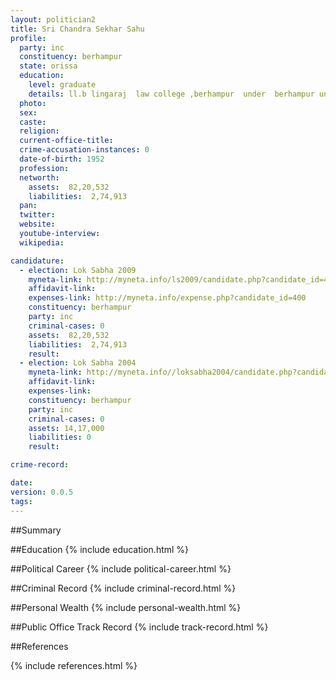 ```yaml
---
layout: politician2
title: Sri Chandra Sekhar Sahu
profile: 
  party: inc
  constituency: berhampur
  state: orissa
  education: 
    level: graduate
    details: ll.b lingaraj  law college ,berhampur  under  berhampur university ,berhampur 1975
  photo: 
  sex: 
  caste: 
  religion: 
  current-office-title: 
  crime-accusation-instances: 0
  date-of-birth: 1952
  profession: 
  networth: 
    assets:  82,20,532
    liabilities:  2,74,913
  pan: 
  twitter: 
  website: 
  youtube-interview: 
  wikipedia: 

candidature: 
  - election: Lok Sabha 2009
    myneta-link: http://myneta.info/ls2009/candidate.php?candidate_id=400
    affidavit-link: 
    expenses-link: http://myneta.info/expense.php?candidate_id=400
    constituency: berhampur 
    party: inc
    criminal-cases: 0
    assets:  82,20,532
    liabilities:  2,74,913
    result:  
  - election: Lok Sabha 2004
    myneta-link: http://myneta.info//loksabha2004/candidate.php?candidate_id=2865
    affidavit-link: 
    expenses-link: 
    constituency: berhampur 
    party: inc
    criminal-cases: 0
    assets: 14,17,000
    liabilities: 0
    result:  

crime-record: 

date: 
version: 0.0.5
tags: 
---
```

##Summary


##Education
{% include education.html %}


##Political Career
{% include political-career.html %}


##Criminal Record
{% include criminal-record.html %}


##Personal Wealth
{% include personal-wealth.html %}


##Public Office Track Record
{% include track-record.html %}


##References


{% include references.html %}